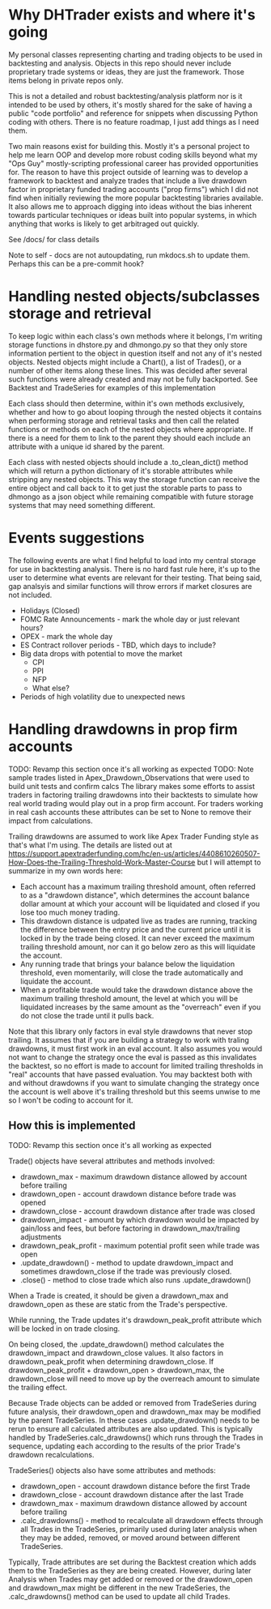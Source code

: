 # Why DHTrader exists and where it's going

My personal classes representing charting and trading objects to be used in backtesting and analysis.  Objects in this repo should never include proprietary trade systems or ideas, they are just the framework.  Those items belong in private repos only.

This is not a detailed and robust backtesting/analysis platform nor is it intended to be used by others, it's mostly shared for the sake of having a public "code portfolio" and reference for snippets when discussing Python coding with others.  There is no feature roadmap, I just add things as I need them.

Two main reasons exist for building this.  Mostly it's a personal project to help me learn OOP and develop more robust coding skills beyond what my "Ops Guy" mostly-scripting professional career has provided opportunities for.  The reason to have this project outside of learning was to develop a framework to backtest and analyze trades that include a live drawdown factor in proprietary funded trading accounts ("prop firms") which I did not find when initially reviewing the more popular backtesting libraries available.  It also allows me to approach digging into ideas without the bias inherent towards particular techniques or ideas built into popular systems, in which anything that works is likely to get arbitraged out quickly.

See /docs/ for class details

Note to self - docs are not autoupdating, run mkdocs.sh to update them.  Perhaps this can be a pre-commit hook?

# Handling nested objects/subclasses storage and retrieval

To keep logic within each class's own methods where it belongs, I'm writing storage functions in dhstore.py and dhmongo.py so that they only store information pertient to the object in question itself and not any of it's nested objects.  Nested objects might include a Chart(), a list of Trades(), or a number of other items along these lines.  This was decided after several such functions were already created and may not be fully backported.  See Backtest and TradeSeries for examples of this implementation

Each class should then determine, within it's own methods exclusively, whether and how to go about looping through the nested objects it contains when performing storage and retrieval tasks and then call the related functions or methods on each of the nested objects where appropriate.  If there is a need for them to link to the parent they should each include an attribute with a unique id shared by the parent.

Each class with nested objects should include a .to_clean_dict() method which will return a python dictionary of it's storable attributes while stripping any nested objects.  This way the storage function can receive the entire object and call back to it to get just the storable parts to pass to dhmongo as a json object while remaining compatible with future storage systems that may need something different.

# Events suggestions

The following events are what I find helpful to load into my central storage for use in backtesting analysis.  There is no hard fast rule here, it's up to the user to determine what events are relevant for their testing.  That being said, gap analsyis and similar functions will throw errors if market closures are not included.

* Holidays (Closed)
* FOMC Rate Announcements - mark the whole day or just relevant hours?
* OPEX - mark the whole day
* ES Contract rollover periods - TBD, which days to include?
* Big data drops with potential to move the market
  * CPI
  * PPI
  * NFP
  * What else?
* Periods of high volatility due to unexpected news

# Handling drawdowns in prop firm accounts
TODO: Revamp this section once it's all working as expected
TODO: Note sample trades listed in Apex_Drawdown_Observations that were used to build unit tests and confirm calcs
The library makes some efforts to assist traders in factoring trailing drawdowns into their backtests to simulate how real world trading would play out in a prop firm account.  For traders working in real cash accounts these attributes can be set to None to remove their impact from calculations.

Trailing drawdowns are assumed to work like Apex Trader Funding style as that's what I'm using.  The details are listed out at https://support.apextraderfunding.com/hc/en-us/articles/4408610260507-How-Does-the-Trailing-Threshold-Work-Master-Course but I will attempt to summarize in my own words here:

* Each account has a maximum trailing threshold amount, often referred to as a "drawdown distance", which determines the account balance dollar amount at which your account will be liquidated and closed if you lose too much money trading.
* This drawdown distance is udpated live as trades are running, tracking the difference between the entry price and the current price until it is locked in by the trade being closed.  It can never exceed the maximum trailing threshold amount, nor can it go below zero as this will liquidate the account.
* Any running trade that brings your balance below the liquidation threshold, even momentarily, will close the trade automatically and liquidate the account.
* When a profitable trade would take the drawdown distance above the maximum trailing threshold amount, the level at which you will be liquidated increases by the same amount as the "overreach" even if you do not close the trade until it pulls back.

Note that this library only factors in eval style drawdowns that never stop trailing.  It assumes that if you are building a strategy to work with traling drawdowns, it must first work in an eval account.  It also assumes you would not want to change the strategy once the eval is passed as this invalidates the backtest, so no effort is made to account for limited trailing thresholds in "real" accounts that have passed evaluation.  You may backtest both with and without drawdowns if you want to simulate changing the strategy once the account is well above it's trailing threshold but this seems unwise to me so I won't be coding to account for it.

## How this is implemented
TODO: Revamp this section once it's all working as expected

Trade() objects have several attributes and methods involved:
* drawdown_max - maximum drawdown distance allowed by account before trailing
* drawdown_open - account drawdown distance before trade was opened
* drawdown_close - account drawdown distance after trade was closed
* drawdown_impact - amount by which drawdown would be impacted by gain/loss and fees, but before factoring in drawdown_max/trailing adjustments
* drawdown_peak_profit - maximum potential profit seen while trade was open
* .update_drawdown() - method to update drawdown_impact and sometimes drawdown_close if the trade was previously closed.
* .close() - method to close trade which also runs .update_drawdown()

When a Trade is created, it should be given a drawdown_max and drawdown_open as these are static from the Trade's perspective.

While running, the Trade updates it's drawdown_peak_profit attribute which will be locked in on trade closing.

On being closed, the .update_drawdown() method calculates the drawdown_impact and drawdown_close values.  It also factors in drawdown_peak_profit when determining drawdown_close.  If drawdown_peak_profit + drawdown_open > drawdown_max, the drawdown_close will need to move up by the overreach amount to simulate the trailing effect.

Because Trade objects can be added or removed from TradeSeries during future analysis, their drawdown_open and drawdown_max may be modified by the parent TradeSeries.  In these cases .update_drawdown() needs to be rerun to ensure all calculated attributes are also updated.  This is typically handled by TradeSeries.calc_drawdowns() which runs through the Trades in sequence, updating each according to the results of the prior Trade's drawdown recalculations.

TradeSeries() objects also have some attributes and methods:
* drawdown_open - account drawdown distance before the first Trade
* drawdown_close - account drawdown distance after the last Trade
* drawdown_max - maximum drawdown distance allowed by account before trailing
* .calc_drawdowns() - method to recalculate all drawdown effects through all Trades in the TradeSeries, primarily used during later analysis when they may be added, removed, or moved around between different TradeSeries.

Typically, Trade attributes are set during the Backtest creation which adds them to the TradeSeries as they are being created.  However, during later Analysis when Trades may get added or removed or the drawdown_open and drawdown_max might be different in the new TradeSeries, the .calc_drawdowns() method can be used to update all child Trades.
